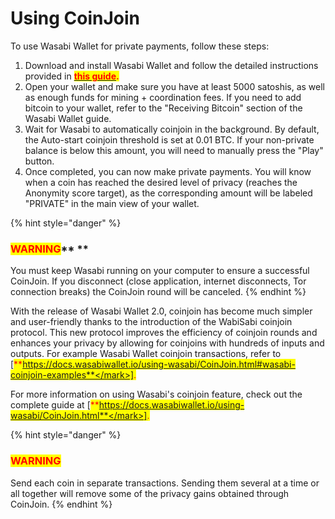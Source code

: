# Using CoinJoin
To use Wasabi Wallet for private payments, follow these steps:

1. Download and install Wasabi Wallet and follow the detailed instructions provided in [<mark style="color:red;">**this guide**</mark>](https://app.gitbook.com/o/vkgJ5Qo6ByYsQmJoONIK/s/PdwveKS34LFQnTOWXGHS/)<mark style="color:red;">**.**</mark>
2. Open your wallet and make sure you have at least 5000 satoshis, as well as enough funds for mining + coordination fees. If you need to add bitcoin to your wallet, refer to the "Receiving Bitcoin" section of the Wasabi Wallet guide.
3. Wait for Wasabi to automatically coinjoin in the background. By default, the Auto-start coinjoin threshold is set at 0.01 BTC. If your non-private balance is below this amount, you will need to manually press the "Play" button.
4. Once completed, you can now make private payments. You will know when a coin has reached the desired level of privacy (reaches the Anonymity score target), as the corresponding amount will be labeled "PRIVATE" in the main view of your wallet.

{% hint style="danger" %}
### <mark style="color:red;">**WARNING**</mark>** **&#x20;

You must keep Wasabi running on your computer to ensure a successful CoinJoin. If you disconnect (close application, internet disconnects, Tor connection breaks) the CoinJoin round will be canceled.
{% endhint %}

With the release of Wasabi Wallet 2.0, coinjoin has become much simpler and user-friendly thanks to the introduction of the WabiSabi coinjoin protocol. This new protocol improves the efficiency of coinjoin rounds and enhances your privacy by allowing for coinjoins with hundreds of inputs and outputs. For example Wasabi Wallet coinjoin transactions, refer to [<mark style="color:red;">**https://docs.wasabiwallet.io/using-wasabi/CoinJoin.html#wasabi-coinjoin-examples**</mark>].

For more information on using Wasabi's coinjoin feature, check out the complete guide at [<mark style="color:red;">**https://docs.wasabiwallet.io/using-wasabi/CoinJoin.html**</mark>].



{% hint style="danger" %}
### <mark style="color:red;">**WARNING**</mark>

Send each coin in separate transactions. Sending them several at a time or all together will remove some of the privacy gains obtained through CoinJoin.
{% endhint %}


